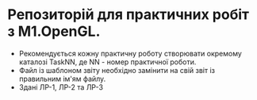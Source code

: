 # Репозиторій для практичних робіт з M1.OpenGL.
- Рекомендується кожну практичну роботу створювати окремому каталозі TaskNN, де NN - номер практичної роботи.
- Файл із шаблоном звіту необхідно замінити на свій звіт із правильним ім'ям файлу.
- Здані ЛР-1, ЛР-2 та ЛР-3
